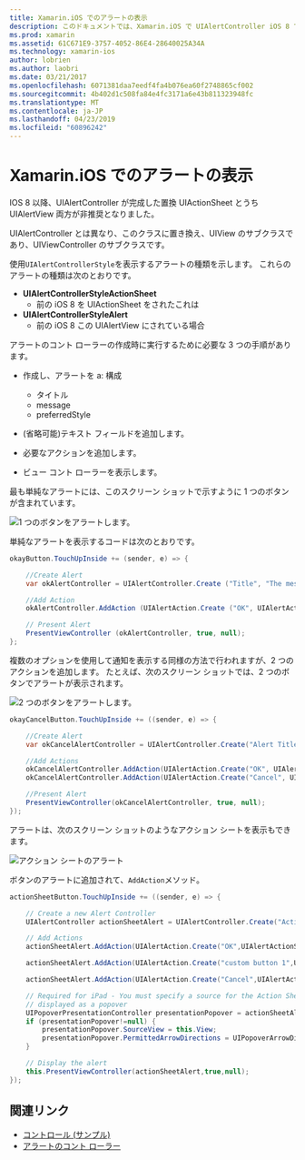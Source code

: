 ```yaml
---
title: Xamarin.iOS でのアラートの表示
description: このドキュメントでは、Xamarin.iOS で UIAlertController iOS 8 で導入された Api を使用してアラートを表示する方法について説明します。
ms.prod: xamarin
ms.assetid: 61C671E9-3757-4052-86E4-28640025A34A
ms.technology: xamarin-ios
author: lobrien
ms.author: laobri
ms.date: 03/21/2017
ms.openlocfilehash: 6071381daa7eedf4fa4b076ea60f2748865cf002
ms.sourcegitcommit: 4b402d1c508fa84e4fc3171a6e43b811323948fc
ms.translationtype: MT
ms.contentlocale: ja-JP
ms.lasthandoff: 04/23/2019
ms.locfileid: "60896242"
---
```

# <a name="displaying-alerts-in-xamarinios"></a>Xamarin.iOS でのアラートの表示

IOS 8 以降、UIAlertController が完成した置換 UIActionSheet とうち UIAlertView 両方が非推奨となりました。

UIAlertController とは異なり、このクラスに置き換え、UIView のサブクラスであり、UIViewController のサブクラスです。

使用`UIAlertControllerStyle`を表示するアラートの種類を示します。 これらのアラートの種類は次のとおりです。

- **UIAlertControllerStyleActionSheet**
    * 前の iOS 8 を UIActionSheet をされたこれは
- **UIAlertControllerStyleAlert**
    * 前の iOS 8 この UIAlertView にされている場合 

アラートのコント ローラーの作成時に実行するために必要な 3 つの手順があります。

- 作成し、アラートを a: 構成
    * タイトル
    * message
    * preferredStyle
    
- (省略可能)テキスト フィールドを追加します。
- 必要なアクションを追加します。
- ビュー コント ローラーを表示します。

最も単純なアラートには、このスクリーン ショットで示すように 1 つのボタンが含まれています。

 ![1 つのボタンをアラートします。](alerts-images/alert1.png)

単純なアラートを表示するコードは次のとおりです。

```csharp
okayButton.TouchUpInside += (sender, e) => {

    //Create Alert
    var okAlertController = UIAlertController.Create ("Title", "The message", UIAlertControllerStyle.Alert);

    //Add Action
    okAlertController.AddAction (UIAlertAction.Create ("OK", UIAlertActionStyle.Default, null));

    // Present Alert
    PresentViewController (okAlertController, true, null);
};
```

複数のオプションを使用して通知を表示する同様の方法で行われますが、2 つのアクションを追加します。 たとえば、次のスクリーン ショットでは、2 つのボタンでアラートが表示されます。

 ![ 2 つのボタンをアラートします。](alerts-images/alert2.png)

```csharp
okayCancelButton.TouchUpInside += ((sender, e) => {

    //Create Alert
    var okCancelAlertController = UIAlertController.Create("Alert Title", "Choose from two buttons", UIAlertControllerStyle.Alert);

    //Add Actions
    okCancelAlertController.AddAction(UIAlertAction.Create("OK", UIAlertActionStyle.Default, alert => Console.WriteLine ("Okay was clicked")));
    okCancelAlertController.AddAction(UIAlertAction.Create("Cancel", UIAlertActionStyle.Cancel, alert => Console.WriteLine ("Cancel was clicked")));

    //Present Alert
    PresentViewController(okCancelAlertController, true, null);
});
```

アラートは、次のスクリーン ショットのようなアクション シートを表示もできます。

 ![アクション シートのアラート](alerts-images/alert3.png)

ボタンのアラートに追加されて、`AddAction`メソッド。

```csharp
actionSheetButton.TouchUpInside += ((sender, e) => {

    // Create a new Alert Controller
    UIAlertController actionSheetAlert = UIAlertController.Create("Action Sheet", "Select an item from below", UIAlertControllerStyle.ActionSheet);

    // Add Actions
    actionSheetAlert.AddAction(UIAlertAction.Create("OK",UIAlertActionStyle.Default, (action) => Console.WriteLine ("Item One pressed.")));

    actionSheetAlert.AddAction(UIAlertAction.Create("custom button 1",UIAlertActionStyle.Default, (action) => Console.WriteLine ("Item Two pressed.")));

    actionSheetAlert.AddAction(UIAlertAction.Create("Cancel",UIAlertActionStyle.Cancel, (action) => Console.WriteLine ("Cancel button pressed.")));

    // Required for iPad - You must specify a source for the Action Sheet since it is
    // displayed as a popover
    UIPopoverPresentationController presentationPopover = actionSheetAlert.PopoverPresentationController;
    if (presentationPopover!=null) {
        presentationPopover.SourceView = this.View;
        presentationPopover.PermittedArrowDirections = UIPopoverArrowDirection.Up;
    }

    // Display the alert
    this.PresentViewController(actionSheetAlert,true,null);
});
```

## <a name="related-links"></a>関連リンク

- [コントロール (サンプル)](https://developer.xamarin.com/samples/Controls/)
- [アラートのコント ローラー](https://github.com/xamarin/recipes/tree/master/Recipes/ios/standard_controls/alertcontroller)
